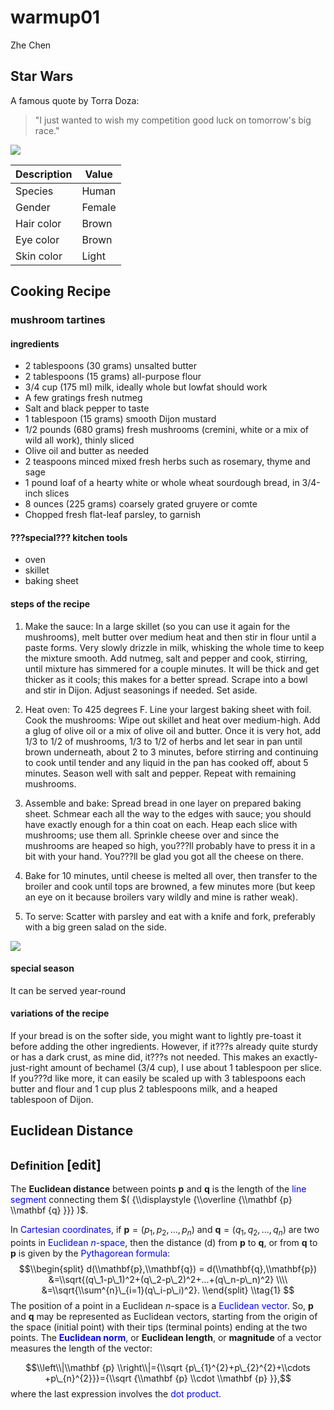 warmup01
================
Zhe Chen

Star Wars
---------

A famous quote by Torra Doza:

> "I just wanted to wish my competition good luck on tomorrow's big race."

![](https://vignette.wikia.nocookie.net/starwars/images/1/1c/SWResistance-TorraDoza.jpg/revision/latest?cb=20180914205610)

| Description | Value  |
|-------------|--------|
| Species     | Human  |
| Gender      | Female |
| Hair color  | Brown  |
| Eye color   | Brown  |
| Skin color  | Light  |

Cooking Recipe
--------------

### mushroom tartines

#### ingredients

-   2 tablespoons (30 grams) unsalted butter
-   2 tablespoons (15 grams) all-purpose flour
-   3/4 cup (175 ml) milk, ideally whole but lowfat should work
-   A few gratings fresh nutmeg
-   Salt and black pepper to taste
-   1 tablespoon (15 grams) smooth Dijon mustard
-   1/2 pounds (680 grams) fresh mushrooms (cremini, white or a mix of wild all work), thinly sliced
-   Olive oil and butter as needed
-   2 teaspoons minced mixed fresh herbs such as rosemary, thyme and sage
-   1 pound loaf of a hearty white or whole wheat sourdough bread, in 3/4-inch slices
-   8 ounces (225 grams) coarsely grated gruyere or comte
-   Chopped fresh flat-leaf parsley, to garnish

#### ???special??? kitchen tools

-   oven
-   skillet
-   baking sheet

#### steps of the recipe

1.  Make the sauce: In a large skillet (so you can use it again for the mushrooms), melt butter over medium heat and then stir in flour until a paste forms. Very slowly drizzle in milk, whisking the whole time to keep the mixture smooth. Add nutmeg, salt and pepper and cook, stirring, until mixture has simmered for a couple minutes. It will be thick and get thicker as it cools; this makes for a better spread. Scrape into a bowl and stir in Dijon. Adjust seasonings if needed. Set aside.
2.  Heat oven: To 425 degrees F. Line your largest baking sheet with foil. Cook the mushrooms: Wipe out skillet and heat over medium-high. Add a glug of olive oil or a mix of olive oil and butter. Once it is very hot, add 1/3 to 1/2 of mushrooms, 1/3 to 1/2 of herbs and let sear in pan until brown underneath, about 2 to 3 minutes, before stirring and continuing to cook until tender and any liquid in the pan has cooked off, about 5 minutes. Season well with salt and pepper. Repeat with remaining mushrooms.

3.  Assemble and bake: Spread bread in one layer on prepared baking sheet. Schmear each all the way to the edges with sauce; you should have exactly enough for a thin coat on each. Heap each slice with mushrooms; use them all. Sprinkle cheese over and since the mushrooms are heaped so high, you???ll probably have to press it in a bit with your hand. You???ll be glad you got all the cheese on there.

4.  Bake for 10 minutes, until cheese is melted all over, then transfer to the broiler and cook until tops are browned, a few minutes more (but keep an eye on it because broilers vary wildly and mine is rather weak).

5.  To serve: Scatter with parsley and eat with a knife and fork, preferably with a big green salad on the side.

![](https://smittenkitchendotcom.files.wordpress.com/2017/03/mushroom-tartines.jpg?w=750)

#### special season

It can be served year-round

#### variations of the recipe

If your bread is on the softer side, you might want to lightly pre-toast it before adding the other ingredients. However, if it???s already quite sturdy or has a dark crust, as mine did, it???s not needed. This makes an exactly-just-right amount of bechamel (3/4 cup), I use about 1 tablespoon per slice. If you???d like more, it can easily be scaled up with 3 tablespoons each butter and flour and 1 cup plus 2 tablespoons milk, and a heaped tablespoon of Dijon.

Euclidean Distance
------------------

<font size=4> **Definition** </font> \[edit\]
---------------------------------------------------------------------------------------------------------------------------------------------------------------------------------------------------
The **Euclidean distance** between points **p** and **q** is the length of the <font color=#0000FF>line segment</font> connecting them $( {\\displaystyle {\\overline {\\mathbf {p} \\mathbf {q} }}} )$.

In <font color=#0000FF>Cartesian coordinates</font>, if **p** = (*p*<sub>1</sub>, *p*<sub>2</sub>, ..., *p*<sub>*n*</sub>) and **q** = (*q*<sub>1</sub>, *q*<sub>2</sub>, ..., *q*<sub>*n*</sub>) are two points in <font color=#0000FF>Euclidean *n*-space</font>, then the distance (d) from **p** to **q**, or from **q** to **p** is given by the <font color=#0000FF>Pythagorean formula:</font>
$$\\begin{split} 
d(\\mathbf{p},\\mathbf{q}) = d(\\mathbf{q},\\mathbf{p})
&=\\sqrt{(q\_1-p\_1)^2+(q\_2-p\_2)^2+...+(q\_n-p\_n)^2} \\\\
&=\\sqrt{\\sum^{n}\_{i=1}(q\_i-p\_i)^2}.                                     
\\end{split} \\tag{1}
$$
 The position of a point in a Euclidean *n*-space is a <font color=#0000FF>Euclidean vector</font>. So, **p** and **q** may be represented as Euclidean vectors, starting from the origin of the space (initial point) with their tips (terminal points) ending at the two points. The <font color=#0000FF>**Euclidean norm**</font>, or **Euclidean length**, or **magnitude** of a vector measures the length of the vector:

$$\\left\\|\\mathbf {p} \\right\\|={\\sqrt {p\_{1}^{2}+p\_{2}^{2}+\\cdots +p\_{n}^{2}}}={\\sqrt {\\mathbf {p} \\cdot \\mathbf {p} }},$$
 where the last expression involves the <font color=#0000FF>dot product</font>.
